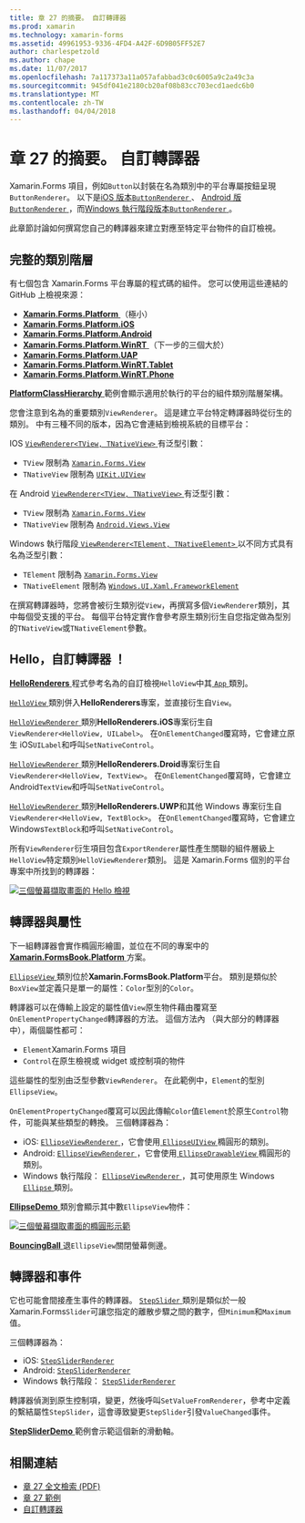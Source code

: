```yaml
---
title: 章 27 的摘要。 自訂轉譯器
ms.prod: xamarin
ms.technology: xamarin-forms
ms.assetid: 49961953-9336-4FD4-A42F-6D9B05FF52E7
author: charlespetzold
ms.author: chape
ms.date: 11/07/2017
ms.openlocfilehash: 7a117373a11a057afabbad3c0c6005a9c2a49c3a
ms.sourcegitcommit: 945df041e2180cb20af08b83cc703ecd1aedc6b0
ms.translationtype: MT
ms.contentlocale: zh-TW
ms.lasthandoff: 04/04/2018
---
```

# <a name="summary-of-chapter-27-custom-renderers"></a>章 27 的摘要。 自訂轉譯器

Xamarin.Forms 項目，例如`Button`以封裝在名為類別中的平台專屬按鈕呈現`ButtonRenderer`。  以下是[iOS 版本`ButtonRenderer` ](https://github.com/xamarin/Xamarin.Forms/blob/master/Xamarin.Forms.Platform.iOS/Renderers/ButtonRenderer.cs)、 [Android 版`ButtonRenderer` ](https://github.com/xamarin/Xamarin.Forms/blob/master/Xamarin.Forms.Platform.Android/Renderers/ButtonRenderer.cs)，而[Windows 執行階段版本`ButtonRenderer` ](https://github.com/xamarin/Xamarin.Forms/blob/master/Xamarin.Forms.Platform.WinRT/ButtonRenderer.cs)。

此章節討論如何撰寫您自己的轉譯器來建立對應至特定平台物件的自訂檢視。

## <a name="the-complete-class-hierarchy"></a>完整的類別階層

有七個包含 Xamarin.Forms 平台專屬的程式碼的組件。
您可以使用這些連結的 GitHub 上檢視來源：

- [**Xamarin.Forms.Platform** ](https://github.com/xamarin/Xamarin.Forms/tree/master/Xamarin.Forms.Platform) （極小）
- [**Xamarin.Forms.Platform.iOS**](https://github.com/xamarin/Xamarin.Forms/tree/master/Xamarin.Forms.Platform.iOS)
- [**Xamarin.Forms.Platform.Android**](https://github.com/xamarin/Xamarin.Forms/tree/master/Xamarin.Forms.Platform.Android)
- [**Xamarin.Forms.Platform.WinRT** ](https://github.com/xamarin/Xamarin.Forms/tree/master/Xamarin.Forms.Platform.WinRT) （下一步的三個大於）
- [**Xamarin.Forms.Platform.UAP**](https://github.com/xamarin/Xamarin.Forms/tree/master/Xamarin.Forms.Platform.UAP)
- [**Xamarin.Forms.Platform.WinRT.Tablet**](https://github.com/xamarin/Xamarin.Forms/tree/master/Xamarin.Forms.Platform.WinRT.Tablet)
- [**Xamarin.Forms.Platform.WinRT.Phone**](https://github.com/xamarin/Xamarin.Forms/tree/master/Xamarin.Forms.Platform.WinRT.Phone)

[ **PlatformClassHierarchy** ](https://github.com/xamarin/xamarin-forms-book-samples/tree/master/Chapter27/PlatformClassHierarchy)範例會顯示適用於執行的平台的組件類別階層架構。

您會注意到名為的重要類別`ViewRenderer`。 這是建立平台特定轉譯器時從衍生的類別。 中有三種不同的版本，因為它會連結到檢視系統的目標平台：

IOS [ `ViewRenderer<TView, TNativeView>` ](https://github.com/xamarin/Xamarin.Forms/blob/master/Xamarin.Forms.Platform.iOS/ViewRenderer.cs#L26)有泛型引數：

- `TView` 限制為 [`Xamarin.Forms.View`](https://developer.xamarin.com/api/type/Xamarin.Forms.View/)
- `TNativeView` 限制為 [`UIKit.UIView`](https://developer.xamarin.com/api/type/UIKit.UIView/)

在 Android [ `ViewRenderer<TView, TNativeView>` ](https://github.com/xamarin/Xamarin.Forms/blob/master/Xamarin.Forms.Platform.Android/ViewRenderer.cs#L14)有泛型引數：

- `TView` 限制為 [`Xamarin.Forms.View`](https://developer.xamarin.com/api/type/Xamarin.Forms.View/)
- `TNativeView` 限制為 [`Android.Views.View`](https://developer.xamarin.com/api/type/Android.Views.View/)

Windows 執行階段[ `ViewRenderer<TElement, TNativeElement>` ](https://github.com/xamarin/Xamarin.Forms/blob/master/Xamarin.Forms.Platform.WinRT/ViewRenderer.cs#L12)以不同方式具有名為泛型引數：

- `TElement` 限制為 [`Xamarin.Forms.View`](https://developer.xamarin.com/api/type/Xamarin.Forms.View/)
- `TNativeElement` 限制為 [`Windows.UI.Xaml.FrameworkElement`](https://msdn.microsoft.com/library/windows/apps/windows.ui.xaml.frameworkelement.aspx)

在撰寫轉譯器時，您將會被衍生類別從`View`，再撰寫多個`ViewRenderer`類別，其中每個受支援的平台。 每個平台特定實作會參考原生類別衍生自您指定做為型別的`TNativeView`或`TNativeElement`參數。

## <a name="hello-custom-renderers"></a>Hello，自訂轉譯器 ！

[ **HelloRenderers** ](https://github.com/xamarin/xamarin-forms-book-samples/tree/master/Chapter27/HelloRenderers)程式參考名為的自訂檢視`HelloView`中其[ `App` ](https://github.com/xamarin/xamarin-forms-book-samples/blob/master/Chapter27/HelloRenderers/HelloRenderers/HelloRenderers/App.cs)類別。

[ `HelloView` ](https://github.com/xamarin/xamarin-forms-book-samples/blob/master/Chapter27/HelloRenderers/HelloRenderers/HelloRenderers/HelloView.cs)類別併入**HelloRenderers**專案，並直接衍生自`View`。

[ `HelloViewRenderer` ](https://github.com/xamarin/xamarin-forms-book-samples/blob/master/Chapter27/HelloRenderers/HelloRenderers/HelloRenderers.iOS/HelloViewRenderer.cs)類別**HelloRenderers.iOS**專案衍生自`ViewRenderer<HelloView, UILabel>`。 在`OnElementChanged`覆寫時，它會建立原生 iOS`UILabel`和呼叫`SetNativeControl`。

[ `HelloViewRenderer` ](https://github.com/xamarin/xamarin-forms-book-samples/blob/master/Chapter27/HelloRenderers/HelloRenderers/HelloRenderers.Droid/HelloViewRenderer.cs)類別**HelloRenderers.Droid**專案衍生自`ViewRenderer<HelloView, TextView>`。 在`OnElementChanged`覆寫時，它會建立 Android`TextView`和呼叫`SetNativeControl`。

[ `HelloViewRenderer` ](https://github.com/xamarin/xamarin-forms-book-samples/blob/master/Chapter27/HelloRenderers/HelloRenderers/HelloRenderers.UWP/HelloViewRenderer.cs)類別**HelloRenderers.UWP**和其他 Windows 專案衍生自`ViewRenderer<HelloView, TextBlock>`。 在`OnElementChanged`覆寫時，它會建立 Windows`TextBlock`和呼叫`SetNativeControl`。

所有`ViewRenderer`衍生項目包含`ExportRenderer`屬性產生關聯的組件層級上`HelloView`特定類別`HelloViewRenderer`類別。 這是 Xamarin.Forms 個別的平台專案中所找到的轉譯器：

[![三個螢幕擷取畫面的 Hello 檢視](images/ch27fg02-small.png "自訂轉譯器")](images/ch27fg02-large.png#lightbox "自訂轉譯器")

## <a name="renderers-and-properties"></a>轉譯器與屬性

下一組轉譯器會實作橢圓形繪圖，並位在不同的專案中的[ **Xamarin.FormsBook.Platform** ](https://github.com/xamarin/xamarin-forms-book-samples/tree/master/Libraries/Xamarin.FormsBook.Platform)方案。

[ `EllipseView` ](https://github.com/xamarin/xamarin-forms-book-samples/blob/master/Libraries/Xamarin.FormsBook.Platform/Xamarin.FormsBook.Platform/EllipseView.cs)類別位於**Xamarin.FormsBook.Platform**平台。 類別是類似於`BoxView`並定義只是單一的屬性：`Color`型別的`Color`。

轉譯器可以在傳輸上設定的屬性值`View`原生物件藉由覆寫至`OnElementPropertyChanged`轉譯器的方法。 這個方法內 （與大部分的轉譯器中），兩個屬性都可：

- `Element`Xamarin.Forms 項目
- `Control`在原生檢視或 widget 或控制項的物件

這些屬性的型別由泛型參數`ViewRenderer`。 在此範例中，`Element`的型別`EllipseView`。

`OnElementPropertyChanged`覆寫可以因此傳輸`Color`值`Element`於原生`Control`物件，可能與某些類型的轉換。 三個轉譯器為：

- iOS: [ `EllipseViewRenderer` ](https://github.com/xamarin/xamarin-forms-book-samples/blob/master/Libraries/Xamarin.FormsBook.Platform/Xamarin.FormsBook.Platform.iOS/EllipseViewRenderer.cs)，它會使用[ `EllipseUIView` ](https://github.com/xamarin/xamarin-forms-book-samples/blob/master/Libraries/Xamarin.FormsBook.Platform/Xamarin.FormsBook.Platform.iOS/EllipseUIView.cs)橢圓形的類別。
- Android: [ `EllipseViewRenderer` ](https://github.com/xamarin/xamarin-forms-book-samples/blob/master/Libraries/Xamarin.FormsBook.Platform/Xamarin.FormsBook.Platform.Android/EllipseViewRenderer.cs)，它會使用[ `EllipseDrawableView` ](https://github.com/xamarin/xamarin-forms-book-samples/blob/master/Libraries/Xamarin.FormsBook.Platform/Xamarin.FormsBook.Platform.Android/EllipseDrawableView.cs)橢圓形的類別。
- Windows 執行階段： [ `EllipseViewRenderer` ](https://github.com/xamarin/xamarin-forms-book-samples/blob/master/Libraries/Xamarin.FormsBook.Platform/Xamarin.FormsBook.Platform.WinRT/EllipseViewRenderer.cs)，其可使用原生 Windows [ `Ellipse` ](https://msdn.microsoft.com/library/windows/apps/windows.ui.xaml.shapes.ellipse.aspx)類別。

[ **EllipseDemo** ](https://github.com/xamarin/xamarin-forms-book-samples/tree/master/Chapter27/EllipseDemo)類別會顯示其中數`EllipseView`物件：

[![三個螢幕擷取畫面的橢圓形示範](images/ch27fg03-small.png "EllipseView 自訂轉譯器")](images/ch27fg03-large.png#lightbox "EllipseView 自訂轉譯器")

[ **BouncingBall** ](https://github.com/xamarin/xamarin-forms-book-samples/tree/master/Chapter27/BouncingBall)退`EllipseView`關閉螢幕側邊。

## <a name="renderers-and-events"></a>轉譯器和事件

它也可能會間接產生事件的轉譯器。 [ `StepSlider` ](https://github.com/xamarin/xamarin-forms-book-samples/blob/master/Libraries/Xamarin.FormsBook.Platform/Xamarin.FormsBook.Platform/StepSlider.cs)類別是類似於一般 Xamarin.Forms`Slider`可讓您指定的離散步驟之間的數字，但`Minimum`和`Maximum`值。

三個轉譯器為：

- iOS: [`StepSliderRenderer`](https://github.com/xamarin/xamarin-forms-book-samples/blob/master/Libraries/Xamarin.FormsBook.Platform/Xamarin.FormsBook.Platform.iOS/StepSliderRenderer.cs)
- Android: [`StepSliderRenderer`](https://github.com/xamarin/xamarin-forms-book-samples/blob/master/Libraries/Xamarin.FormsBook.Platform/Xamarin.FormsBook.Platform.Android/StepSliderRenderer.cs)
- Windows 執行階段： [`StepSliderRenderer`](https://github.com/xamarin/xamarin-forms-book-samples/blob/master/Libraries/Xamarin.FormsBook.Platform/Xamarin.FormsBook.Platform.WinRT/StepSliderRenderer.cs)

轉譯器偵測到原生控制項，變更，然後呼叫`SetValueFromRenderer`，參考中定義的繫結屬性`StepSlider`，這會導致變更`StepSlider`引發`ValueChanged`事件。

[ **StepSliderDemo** ](https://github.com/xamarin/xamarin-forms-book-samples/tree/master/Chapter27/StepSliderDemo)範例會示範這個新的滑動軸。



## <a name="related-links"></a>相關連結

- [章 27 全文檢索 (PDF)](https://download.xamarin.com/developer/xamarin-forms-book/XamarinFormsBook-Ch27-Apr2016.pdf)
- [章 27 範例](https://github.com/xamarin/xamarin-forms-book-samples/tree/master/Chapter27)
- [自訂轉譯器](~/xamarin-forms/app-fundamentals/custom-renderer/index.md)
